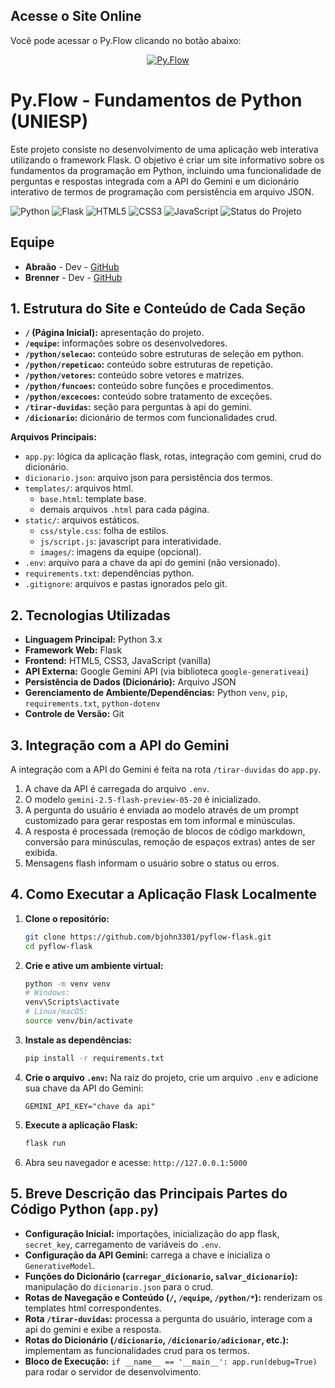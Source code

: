 ## Acesse o Site Online

Você pode acessar o Py.Flow clicando no botão abaixo:

<p align="center">
  <a href="https://pyflow-flask.onrender.com" target="_blank">
    <img src="https://img.shields.io/badge/VER%20DEMO%20ONLINE-%230077cc.svg?style=for-the-badge&logo=matrix&logoColor=white" alt="Py.Flow">
  </a>
</p>

# Py.Flow - Fundamentos de Python (UNIESP)

Este projeto consiste no desenvolvimento de uma aplicação web interativa utilizando o framework Flask. O objetivo é criar um site informativo sobre os fundamentos da programação em Python, incluindo uma funcionalidade de perguntas e respostas integrada com a API do Gemini e um dicionário interativo de termos de programação com persistência em arquivo JSON.

<!-- Badges de Tecnologia e Status -->
<p align="left">
  <img src="https://img.shields.io/badge/Python-3776AB?style=for-the-badge&logo=python&logoColor=white" alt="Python"/>
  <img src="https://img.shields.io/badge/Flask-000000?style=for-the-badge&logo=flask&logoColor=white" alt="Flask"/>
  <img src="https://img.shields.io/badge/HTML5-E34F26?style=for-the-badge&logo=html5&logoColor=white" alt="HTML5"/>
  <img src="https://img.shields.io/badge/CSS3-1572B6?style=for-the-badge&logo=css3&logoColor=white" alt="CSS3"/>
  <img src="https://img.shields.io/badge/JavaScript-F7DF1E?style=for-the-badge&logo=javascript&logoColor=black" alt="JavaScript"/>
  <img src="https://img.shields.io/badge/Status-Concluído%20(v1.0)-brightgreen?style=for-the-badge" alt="Status do Projeto"/>
  <!-- Você pode mudar o status para "Em Desenvolvimento" se ainda estiver mexendo muito: -->
  <!-- <img src="https://img.shields.io/badge/Status-Em%20Desenvolvimento-orange?style=for-the-badge" alt="Status do Projeto"/> -->
</p>

## Equipe

*   **Abraão** - Dev - [GitHub](https://github.com/abraao488)
*   **Brenner** - Dev - [GitHub](https://github.com/bjohn3301)

## 1. Estrutura do Site e Conteúdo de Cada Seção

*   **`/` (Página Inicial):** apresentação do projeto.
*   **`/equipe`:** informações sobre os desenvolvedores.
*   **`/python/selecao`:** conteúdo sobre estruturas de seleção em python.
*   **`/python/repeticao`:** conteúdo sobre estruturas de repetição.
*   **`/python/vetores`:** conteúdo sobre vetores e matrizes.
*   **`/python/funcoes`:** conteúdo sobre funções e procedimentos.
*   **`/python/excecoes`:** conteúdo sobre tratamento de exceções.
*   **`/tirar-duvidas`:** seção para perguntas à api do gemini.
*   **`/dicionario`:** dicionário de termos com funcionalidades crud.

**Arquivos Principais:**
*   `app.py`: lógica da aplicação flask, rotas, integração com gemini, crud do dicionário.
*   `dicionario.json`: arquivo json para persistência dos termos.
*   `templates/`: arquivos html.
    *   `base.html`: template base.
    *   demais arquivos `.html` para cada página.
*   `static/`: arquivos estáticos.
    *   `css/style.css`: folha de estilos.
    *   `js/script.js`: javascript para interatividade.
    *   `images/`: imagens da equipe (opcional).
*   `.env`: arquivo para a chave da api do gemini (não versionado).
*   `requirements.txt`: dependências python.
*   `.gitignore`: arquivos e pastas ignorados pelo git.

## 2. Tecnologias Utilizadas

*   **Linguagem Principal:** Python 3.x
*   **Framework Web:** Flask
*   **Frontend:** HTML5, CSS3, JavaScript (vanilla)
*   **API Externa:** Google Gemini API (via biblioteca `google-generativeai`)
*   **Persistência de Dados (Dicionário):** Arquivo JSON
*   **Gerenciamento de Ambiente/Dependências:** Python `venv`, `pip`, `requirements.txt`, `python-dotenv`
*   **Controle de Versão:** Git

## 3. Integração com a API do Gemini

A integração com a API do Gemini é feita na rota `/tirar-duvidas` do `app.py`.
1.  A chave da API é carregada do arquivo `.env`.
2.  O modelo `gemini-2.5-flash-preview-05-20` é inicializado.
3.  A pergunta do usuário é enviada ao modelo através de um prompt customizado para gerar respostas em tom informal e minúsculas.
4.  A resposta é processada (remoção de blocos de código markdown, conversão para minúsculas, remoção de espaços extras) antes de ser exibida.
5.  Mensagens flash informam o usuário sobre o status ou erros.

## 4. Como Executar a Aplicação Flask Localmente

1.  **Clone o repositório:**
    ```bash
    git clone https://github.com/bjohn3301/pyflow-flask.git
    cd pyflow-flask
    ```
2.  **Crie e ative um ambiente virtual:**
    ```bash
    python -m venv venv
    # Windows:
    venv\Scripts\activate
    # Linux/macOS:
    source venv/bin/activate
    ```
3.  **Instale as dependências:**
    ```bash
    pip install -r requirements.txt
    ```
4.  **Crie o arquivo `.env`:**
    Na raiz do projeto, crie um arquivo `.env` e adicione sua chave da API do Gemini:
    ```
    GEMINI_API_KEY="chave da api"
    ```
5.  **Execute a aplicação Flask:**
    ```bash
    flask run
    ```
6.  Abra seu navegador e acesse: `http://127.0.0.1:5000`

## 5. Breve Descrição das Principais Partes do Código Python (`app.py`)

*   **Configuração Inicial:** importações, inicialização do app flask, `secret_key`, carregamento de variáveis do `.env`.
*   **Configuração da API Gemini:** carrega a chave e inicializa o `GenerativeModel`.
*   **Funções do Dicionário (`carregar_dicionario`, `salvar_dicionario`):** manipulação do `dicionario.json` para o crud.
*   **Rotas de Navegação e Conteúdo (`/`, `/equipe`, `/python/*`):** renderizam os templates html correspondentes.
*   **Rota `/tirar-duvidas`:** processa a pergunta do usuário, interage com a api do gemini e exibe a resposta.
*   **Rotas do Dicionário (`/dicionario`, `/dicionario/adicionar`, etc.):** implementam as funcionalidades crud para os termos.
*   **Bloco de Execução:** `if __name__ == '__main__': app.run(debug=True)` para rodar o servidor de desenvolvimento.
